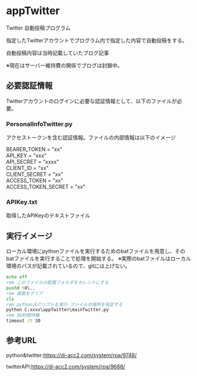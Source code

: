 # appTwitter

Twitter 自動投稿プログラム

指定したTwitterアカウントでプログラム内で指定した内容で自動投稿をする。

自動投稿内容は当時記載していたブログ記事

※現在はサーバー維持費の関係でブログは封鎖中。

## 必要認証情報

Twitterアカウントのログインに必要な認証情報として、以下のファイルが必要。

### PersonalInfoTwitter.py

アクセストークンを含む認証情報。ファイルの内部情報は以下のイメージ

BEARER_TOKEN        = "xx"  
API_KEY             = "xxx"  
API_SECRET          = "xxxx"  
CLIENT_ID           = "xx"  
CLIENT_SECRET       = "xx"  
ACCESS_TOKEN        = "xx"  
ACCESS_TOKEN_SECRET = "xx"  

### APIKey.txt

取得したAPIKeyのテキストファイル

## 実行イメージ

ローカル環境にpythonファイルを実行するためのbatファイルを用意し、そのbatファイルを実行することで処理を開始する。
※実際のbatファイルはローカル環境のパスが記載されているので、gitには上げない。

```bat
echo off
rem このファイルの配置フォルダをカレントにする
pushd %0\..
rem 画面をクリア
cls
rem pythonスクリプトを実行 ファイルの場所を指定する
python C:xxxx\appTwitter\mainTwitter.py
rem 30秒間待機
timeout /t 30
```

## 参考URL

python&twitter:<https://di-acc2.com/system/rpa/9748/>

twitterAPI:<https://di-acc2.com/system/rpa/9688/>
